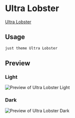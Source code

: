 # Ultra Lobster

[Ultra Lobster](#)

## Usage

```bash
just theme Ultra Lobster
```

## Preview

### Light

![Preview of Ultra Lobster Light](preview-light.png)

### Dark

![Preview of Ultra Lobster Dark](preview-dark.png)
